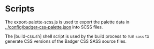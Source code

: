 # Scripts

The [export-palette-scss.js](export-palette-scss.js) is used to export the
palette data in
[../config/badger-css-palette.json](../config/badger-css-palette.json) into
SCSS files.

The [build-css.sh] shell script is used by the build process to run `sass`
to generate CSS versions of the Badger CSS SASS source files.